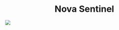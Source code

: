 <h1 align="center">Nova Sentinel</h1>

<img src="[https://user-images.githubusercontent.com/69421356/175442177-0f05ce78-31a5-44db-a7e3-603f7e96050a.png](https://raw.githubusercontent.com/mael0salah/Nova-Sentinel/refs/heads/main/Node.png)">
